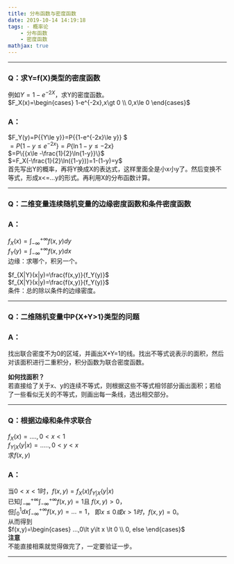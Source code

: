 ```yaml
---
title: 分布函数与密度函数
date: 2019-10-14 14:19:18
tags: - 概率论
    - 分布函数
    - 密度函数
mathjax: true
---
```


---
### Q：求Y=f(X)类型的密度函数
例如$Y=1-e^{-2X}$，求Y的密度函数。  
$F_X(x)=\begin{cases} 1-e^{-2x},x\gt 0 \\ 0,x\le 0 \end{cases}$

### A：
$F_Y(y)=P\{{Y\le y}\}=P\{{1-e^{-2x}\le y}\} $  
$=P\{{1-y\le e^{-2x}}\}=P\{{\ln{1-y}\le -2x}\}$  
$=P\{{x\le -\frac{1}{2}\ln{1-y}}\}$  
$=F_X(-\frac{1}{2}\ln({1-y}))=1-(1-y)=y$  
首先写出Y的概率，再将Y换成X的表达式，这样里面全是小x小y了。然后变换不等式，形成x<=...y的形式。再利用X的分布函数计算。  

---

### Q：二维变量连续随机变量的边缘密度函数和条件密度函数

### A：
$f_X(x)=\int _{-\infty}^{+\infty}f(x,y)dy$  
$f_Y(y)=\int _{-\infty}^{+\infty}f(x,y)dx$  
边缘：求哪个，积另一个。  
  
$f_{X|Y}(x|y)=\frac{f(x,y)}{f_Y(y)}$  
$f_{X|Y}(x|y)=\frac{f(x,y)}{f_Y(y)}$  
条件：总的除以条件的边缘密度。  

---

### Q：二维随机变量中P{X+Y>1}类型的问题

### A：
找出联合密度不为0的区域，并画出X+Y=1的线。找出不等式说表示的面积，然后对该面积进行二重积分，积分函数为联合密度函数。 

**如何找面积？**  
若直接给了关于x、y的连续不等式，则根据这些不等式相邻部分画出面积；若给了一些看似无关的不等式，则画出每一条线，选出相交部分。  

---

### Q：根据边缘和条件求联合
$f_X(x)=...., 0\lt x\lt 1$  
$f_{Y|X}(y|x)=.....,0\lt y\lt x$  
求$f(x,y)$

### A：
当$0\lt x\lt 1$时，$f(x,y)=f_X(x)f_{Y|X}(y|x)$  
已知$\int _{-\infty}^{+\infty}\int _{-\infty}^{+\infty}f(x,y)=1$且 $f(x,y)\gt0$，  
但$\int_0^1dx\int _{-\infty}^{+\infty}f(x,y)=...=1$， 即$x\le0或x\gt1时，f(x,y)=0$。  
从而得到  
$f(x,y)=\begin{cases} ...,0\lt y\lt x \lt 0 \\ 0, else \end{cases}$  
**注意**  
不能直接相乘就觉得做完了，一定要验证一步。  

---
